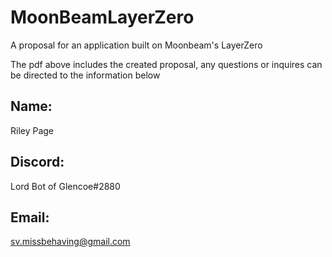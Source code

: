 # MoonBeamLayerZero
A proposal for an application built on Moonbeam's LayerZero

The pdf above includes the created proposal, any questions or inquires can be directed to the information below

## Name:
 Riley Page
## Discord:
 Lord Bot of Glencoe#2880
## Email:
 sv.missbehaving@gmail.com
